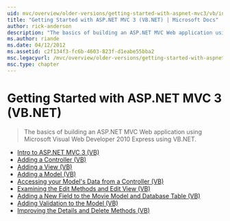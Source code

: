 ```yaml
---
uid: mvc/overview/older-versions/getting-started-with-aspnet-mvc3/vb/index
title: "Getting Started with ASP.NET MVC 3 (VB.NET) | Microsoft Docs"
author: rick-anderson
description: "The basics of building an ASP.NET MVC Web application using Microsoft Visual Web Developer 2010 Express using VB.NET."
ms.author: riande
ms.date: 04/12/2012
ms.assetid: c2f134f3-fc6b-4603-823f-d1eabe55bba2
msc.legacyurl: /mvc/overview/older-versions/getting-started-with-aspnet-mvc3/vb
msc.type: chapter
---
```

Getting Started with ASP.NET MVC 3 (VB.NET)
====================
> The basics of building an ASP.NET MVC Web application using Microsoft Visual Web Developer 2010 Express using VB.NET.


- [Intro to ASP.NET MVC 3 (VB)](intro-to-aspnet-mvc-3.md)
- [Adding a Controller (VB)](adding-a-controller.md)
- [Adding a View (VB)](adding-a-view.md)
- [Adding a Model (VB)](adding-a-model.md)
- [Accessing your Model's Data from a Controller (VB)](accessing-your-models-data-from-a-controller.md)
- [Examining the Edit Methods and Edit View (VB)](examining-the-edit-methods-and-edit-view.md)
- [Adding a New Field to the Movie Model and Database Table (VB)](adding-a-new-field.md)
- [Adding Validation to the Model (VB)](adding-validation-to-the-model.md)
- [Improving the Details and Delete Methods (VB)](improving-the-details-and-delete-methods.md)
